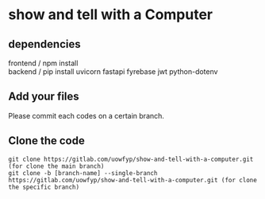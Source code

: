 # show and tell with a Computer

## dependencies

frontend / npm install <br />
backend / pip install uvicorn fastapi fyrebase jwt python-dotenv

## Add your files

Please commit each codes on a certain branch.

## Clone the code

```
git clone https://gitlab.com/uowfyp/show-and-tell-with-a-computer.git (for clone the main branch)
git clone -b [branch-name] --single-branch https://gitlab.com/uowfyp/show-and-tell-with-a-computer.git (for clone the specific branch)
```
